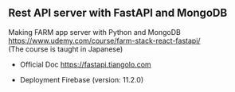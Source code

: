 ## Rest API server with FastAPI and MongoDB
Making FARM app server with Python and MongoDB   
https://www.udemy.com/course/farm-stack-react-fastapi/   
(The course is taught in Japanese)

- Official Doc
https://fastapi.tiangolo.com

- Deployment
Firebase (version: 11.2.0)

